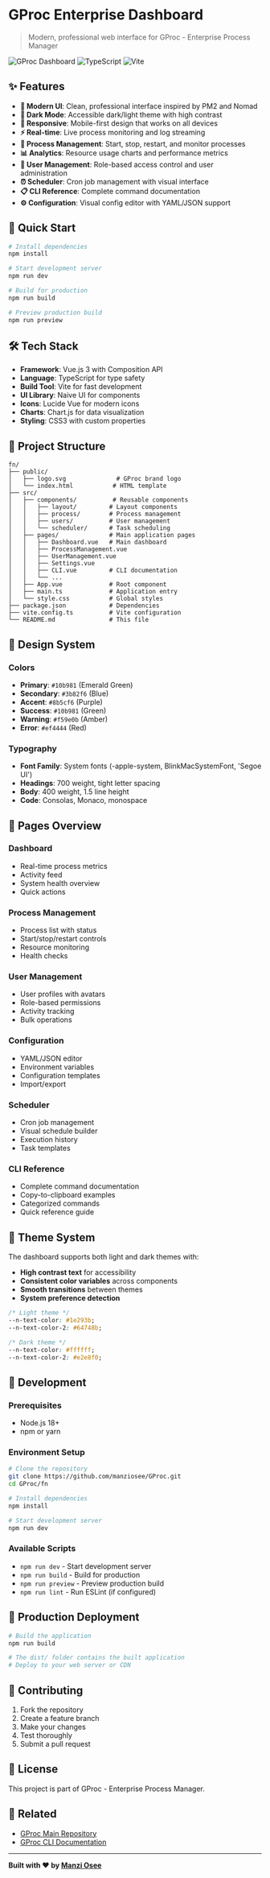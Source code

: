 # GProc Enterprise Dashboard

> Modern, professional web interface for GProc - Enterprise Process Manager

![GProc Dashboard](https://img.shields.io/badge/Vue.js-3.0-4FC08D?style=for-the-badge&logo=vue.js&logoColor=white)
![TypeScript](https://img.shields.io/badge/TypeScript-5.0-3178C6?style=for-the-badge&logo=typescript&logoColor=white)
![Vite](https://img.shields.io/badge/Vite-5.0-646CFF?style=for-the-badge&logo=vite&logoColor=white)

## ✨ Features

- **🎨 Modern UI**: Clean, professional interface inspired by PM2 and Nomad
- **🌙 Dark Mode**: Accessible dark/light theme with high contrast
- **📱 Responsive**: Mobile-first design that works on all devices
- **⚡ Real-time**: Live process monitoring and log streaming
- **🔧 Process Management**: Start, stop, restart, and monitor processes
- **📊 Analytics**: Resource usage charts and performance metrics
- **👥 User Management**: Role-based access control and user administration
- **⏰ Scheduler**: Cron job management with visual interface
- **📋 CLI Reference**: Complete command documentation
- **⚙️ Configuration**: Visual config editor with YAML/JSON support

## 🚀 Quick Start

```bash
# Install dependencies
npm install

# Start development server
npm run dev

# Build for production
npm run build

# Preview production build
npm run preview
```

## 🛠️ Tech Stack

- **Framework**: Vue.js 3 with Composition API
- **Language**: TypeScript for type safety
- **Build Tool**: Vite for fast development
- **UI Library**: Naive UI for components
- **Icons**: Lucide Vue for modern icons
- **Charts**: Chart.js for data visualization
- **Styling**: CSS3 with custom properties

## 📁 Project Structure

```
fn/
├── public/
│   ├── logo.svg              # GProc brand logo
│   └── index.html           # HTML template
├── src/
│   ├── components/          # Reusable components
│   │   ├── layout/         # Layout components
│   │   ├── process/        # Process management
│   │   ├── users/          # User management
│   │   └── scheduler/      # Task scheduling
│   ├── pages/              # Main application pages
│   │   ├── Dashboard.vue   # Main dashboard
│   │   ├── ProcessManagement.vue
│   │   ├── UserManagement.vue
│   │   ├── Settings.vue
│   │   ├── CLI.vue         # CLI documentation
│   │   └── ...
│   ├── App.vue             # Root component
│   ├── main.ts             # Application entry
│   └── style.css           # Global styles
├── package.json            # Dependencies
├── vite.config.ts          # Vite configuration
└── README.md               # This file
```

## 🎨 Design System

### Colors
- **Primary**: `#10b981` (Emerald Green)
- **Secondary**: `#3b82f6` (Blue)
- **Accent**: `#8b5cf6` (Purple)
- **Success**: `#10b981` (Green)
- **Warning**: `#f59e0b` (Amber)
- **Error**: `#ef4444` (Red)

### Typography
- **Font Family**: System fonts (-apple-system, BlinkMacSystemFont, 'Segoe UI')
- **Headings**: 700 weight, tight letter spacing
- **Body**: 400 weight, 1.5 line height
- **Code**: Consolas, Monaco, monospace

## 📱 Pages Overview

### Dashboard
- Real-time process metrics
- Activity feed
- System health overview
- Quick actions

### Process Management
- Process list with status
- Start/stop/restart controls
- Resource monitoring
- Health checks

### User Management
- User profiles with avatars
- Role-based permissions
- Activity tracking
- Bulk operations

### Configuration
- YAML/JSON editor
- Environment variables
- Configuration templates
- Import/export

### Scheduler
- Cron job management
- Visual schedule builder
- Execution history
- Task templates

### CLI Reference
- Complete command documentation
- Copy-to-clipboard examples
- Categorized commands
- Quick reference guide

## 🌙 Theme System

The dashboard supports both light and dark themes with:
- **High contrast text** for accessibility
- **Consistent color variables** across components
- **Smooth transitions** between themes
- **System preference detection**

```css
/* Light theme */
--n-text-color: #1e293b;
--n-text-color-2: #64748b;

/* Dark theme */
--n-text-color: #ffffff;
--n-text-color-2: #e2e8f0;
```

## 🔧 Development

### Prerequisites
- Node.js 18+ 
- npm or yarn

### Environment Setup
```bash
# Clone the repository
git clone https://github.com/manziosee/GProc.git
cd GProc/fn

# Install dependencies
npm install

# Start development server
npm run dev
```

### Available Scripts
- `npm run dev` - Start development server
- `npm run build` - Build for production
- `npm run preview` - Preview production build
- `npm run lint` - Run ESLint (if configured)

## 🚀 Production Deployment

```bash
# Build the application
npm run build

# The dist/ folder contains the built application
# Deploy to your web server or CDN
```

## 🤝 Contributing

1. Fork the repository
2. Create a feature branch
3. Make your changes
4. Test thoroughly
5. Submit a pull request

## 📄 License

This project is part of GProc - Enterprise Process Manager.

## 🔗 Related

- [GProc Main Repository](https://github.com/manziosee/GProc)
- [GProc CLI Documentation](../README.md)

---

**Built with ❤️ by [Manzi Osee](mailto:manziosee3@gmail.com)**